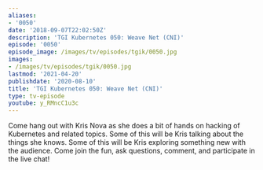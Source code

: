 ```yaml
---
aliases:
- '0050'
date: '2018-09-07T22:02:50Z'
description: 'TGI Kubernetes 050: Weave Net (CNI)'
episode: '0050'
episode_image: /images/tv/episodes/tgik/0050.jpg
images:
- /images/tv/episodes/tgik/0050.jpg
lastmod: '2021-04-20'
publishdate: '2020-08-10'
title: 'TGI Kubernetes 050: Weave Net (CNI)'
type: tv-episode
youtube: y_RMncC1u3c
---
```


Come hang out with Kris Nova as she does a bit of hands on hacking of Kubernetes and related topics. Some of this will be Kris talking about the things she knows. Some of this will be Kris exploring something new with the audience. Come join the fun, ask questions, comment, and participate in the live chat!